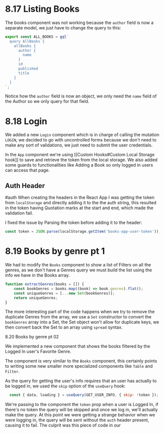 # 8.17 Listing Books
The books component was not working because the `author` field is now a separate model, we just have to change the query to this:

```js
export const ALL_BOOKS = gql`
  query AllBooks {
    allBooks {
      author {
        name
      }
      id
      published
      title
    }
  }
`;
```

Notice how the `author` field is now an object, we only need the `name` field of the Author so we only query for that field.

# 8.18 Login

We added a new `Login` component which is in charge of calling the mutation `LOGIN`, we decided to go with uncontrolled forms because we don't need to make any sort of validations, we just need to submit the user credentials.

In the `App` component we're using [[Custom Hooks#Custom Local Storage hook]] to save and retrieve the token from the local storage. We also added some guards to functionalities like Adding a Book so only logged in users can access that page.

## Auth Header
#auth
When creating the headers in the React App I was getting the token from `localStorage` and directly adding it to the the auth string, this resulted in the token having Quotation marks at the start and end, which made the validation fail.

I fixed the issue by Parsing the token before adding it to the header:

```js
const token = JSON.parse(localStorage.getItem('books-app-user-token'));
```

# 8.19 Books by genre pt 1
We had to modify the `Books` component to show a list of Filters on all the genres, as we don't have a Genres query we must build the list using the info we have in the Books array.

```js
function extractGenres(books = []) {
    const bookGenres = books.map((book) => book.genres).flat();
    const uniqueGenres = [...new Set(bookGenres)];
    return uniqueGenres;
}
  ```

The more interesting part of the code happens when we try to remove the duplicate Genres from the array, we use a `Set` constructor to convert the `bookGenres` array into a Set, the Set object won't allow for duplicate keys, we then convert back the Set to an array using `spread` syntax.

8.20 Books by genre pt 02

We implemented a new component that shows the books filtered by the Logged In user's Favorite Genre.

The component is very similar to the `Books` component, this certainly points to writing some new smaller more specialized components like `Table` and `Filter`. 

As the query for getting the user's info requires that an user has actually to be logged in, we used the `skip` option of the `useQuery` hook:

```js
  const { data, loading } = useQuery(GET_USER_INFO, { skip: !token });
```

We're passing to the component the `token` prop when a user is Logged In, if there's no token the query will be skipped and once we log in, we'll actually make the query. At this point we were getting a strange behavior when we were logging in, the query will be sent without the `auth` header present, causing it to fail. The culprit was this piece of code in our 